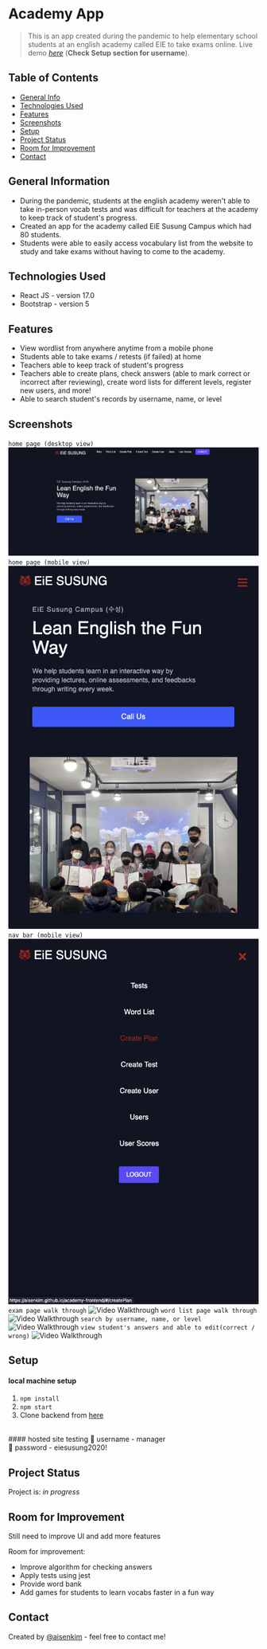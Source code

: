 # Academy App 
> This is an app created during the pandemic to help elementary school students at an english academy called EIE to take exams online.
> Live demo [_here_](https://aisenkim.github.io/academy-frontend/#/) (**Check Setup section for username**). <!-- If you have the project hosted somewhere, include the link here. -->

## Table of Contents
* [General Info](#general-information)
* [Technologies Used](#technologies-used)
* [Features](#features)
* [Screenshots](#screenshots)
* [Setup](#setup)
* [Project Status](#project-status)
* [Room for Improvement](#room-for-improvement)
* [Contact](#contact)
<!-- * [License](#license) -->


## General Information
- During the pandemic, students at the english academy weren't able to take in-person vocab tests and was difficult for teachers at the academy to keep track of student's progress. 
- Created an app for the academy called EiE Susung Campus which had 80 students.
- Students were able to easily access vocabulary list from the website to study and take exams without having to come to the academy.



## Technologies Used
- React JS - version 17.0
- Bootstrap - version 5 


## Features
- View wordlist from anywhere anytime from a mobile phone 
- Students able to take exams / retests (if failed) at home 
- Teachers able to keep track of student's progress 
- Teachers able to create plans, check answers (able to mark correct or incorrect after reviewing), create word lists for different levels, register new users, and more!
- Able to search student's records by username, name, or level


## Screenshots
`home page (desktop view)`![Example screenshot](./public/readme_screenshots/sc_1.png)
`home page (mobile view)`![Example screenshot](./public/readme_screenshots/sc_2.png)
`nav bar (mobile view)`![Example screenshot](./public/readme_screenshots/sc_3.png)
`exam page walk through` <img src='http://g.recordit.co/J45oGi5fXy.gif' title='Video Walkthrough' width='' alt='Video Walkthrough' />
`word list page walk through` <img src='http://g.recordit.co/IgX3OxiHlh.gif' title='Video Walkthrough' width='' alt='Video Walkthrough' />
`search by username, name, or level` <img src='http://g.recordit.co/f6mCefdoez.gif' title='Video Walkthrough' width='' alt='Video Walkthrough' />
`view student's answers and able to edit(correct / wrong)` <img src='http://g.recordit.co/jtcePmHtF2.gif' title='Video Walkthrough' width='' alt='Video Walkthrough' />

## Setup
#### local machine setup
1. `npm install`
2. `npm start`
3. Clone backend from [here](https://github.com/aisenkim/academy-refactor)
</br>
#### hosted site testing
🔑 username - manager </br>
🔑 password - eiesusung2020!


[comment]: <> (## Usage)

[comment]: <> (How does one go about using it?)

[comment]: <> (Provide various use cases and code examples here.)

[comment]: <> (`write-your-code-here`)


## Project Status
Project is: _in progress_  


## Room for Improvement
Still need to improve UI and add more features

Room for improvement:
- Improve algorithm for checking answers
- Apply tests using jest
- Provide word bank 
- Add games for students to learn vocabs faster in a fun way


## Contact
Created by [@aisenkim](https://www.linkedin.com/in/aisenkim/) - feel free to contact me!


<!-- Optional -->
<!-- ## License -->
<!-- This project is open source and available under the [... License](). -->

<!-- You don't have to include all sections - just the one's relevant to your project -->
